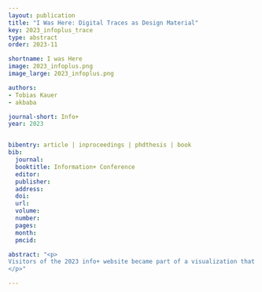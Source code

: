 ```yaml
---
layout: publication
title: "I Was Here: Digital Traces as Design Material"
key: 2023_infoplus_trace
type: abstract
order: 2023-11

shortname: I was Here
image: 2023_infoplus.png
image_large: 2023_infoplus.png

authors:
- Tobias Kauer
- akbaba

journal-short: Info+
year: 2023


bibentry: article | inproceedings | phdthesis | book
bib:
  journal: 
  booktitle: Information+ Conference
  editor:
  publisher: 
  address:
  doi: 
  url:
  volume:
  number:
  pages:
  month:
  pmcid:

abstract: "<p>
Visitors of the 2023 info+ website became part of a visualization that showed user traces on the website. In the physical world, traces of people are everywhere — broken twigs as evidence of a new path in the forest, graffiti tags on public restrooms, or a light shine on walls where naturally oily hands touched the surface. Intentional or not, a person’s interaction with their environment becomes part of that environment. As ubiquitous as material traces are, visual digital traces remain surprisingly bare. Our experiment is an impulse towards using digital traces as design material in visualization: They blur the boundaries between visualization authors and readers; complicate questions surrounding authorship and agency; change the ways in which visualizations are read; and trouble the notion of participation in personalized data displays.
</p>"

---
```

